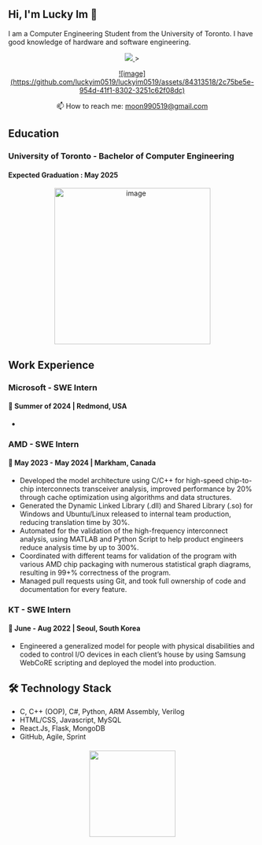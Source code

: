 ## Hi, I'm Lucky Im 👋

<!--
**luckyim0519/luckyim0519** is a ✨ _special_ ✨ repository because its `README.md` (this file) appears on your GitHub profile.

Here are some ideas to get you started:

- 🔭 I’m currently working on ...
- 🌱 I’m currently learning ...
- 👯 I’m looking to collaborate on ...
- 🤔 I’m looking for help with ...
- 💬 Ask me about ...
- 📫 How to reach me: ...
- 😄 Pronouns: ...
- ⚡ Fun fact: ...
-->

I am a Computer Engineering Student from the University of Toronto. I have good knowledge of hardware and software engineering. 

<p align='center'>
   <a href="https://github.com/luckyim0519/github-readme-stats">
              <img src="https://img.shields.io/badge/linkedin-%230077B5.svg?&style=for-the-badge&logo=linkedin&logoColor=white"/>
   </a>>
</p>

<p align='center'>
  <a href="https://www.linkedin.com/in/luckyim0519/">
       ![image](https://github.com/luckyim0519/luckyim0519/assets/84313518/2c75be5e-954d-41f1-8302-3251c62f08dc)

   </a>
</p>

<p align='center'>
   📫 How to reach me: <a href='mailto:moon990519@gmail.com'>moon990519@gmail.com</a>
</p>

## Education
### University of Toronto - Bachelor of Computer Engineering
#### Expected Graduation : May 2025

<p align="center">
  <img width="317" alt="image" src="https://github.com/luckyim0519/luckyim0519/assets/84313518/6db49e0e-2b8b-4881-8af4-df9865784be8">
</p>



## Work Experience
### Microsoft - SWE Intern 
#### :seedling: Summer of 2024 | Redmond, USA
*   

### AMD - SWE Intern
#### :seedling: May 2023 - May 2024 | Markham, Canada
*   Developed the model architecture using C/C++ for high-speed chip-to-chip interconnects transceiver analysis,
improved performance by 20% through cache optimization using algorithms and data structures.
*   Generated the Dynamic Linked Library (.dll) and Shared Library (.so) for Windows and Ubuntu/Linux
released to internal team production, reducing translation time by 30%.
*   Automated for the validation of the high-frequency interconnect analysis, using MATLAB and Python Script
to help product engineers reduce analysis time by up to 300%.
*    Coordinated with different teams for validation of the program with various AMD chip packaging with numerous statistical graph diagrams, resulting in 99+\% correctness of the program.
*    Managed pull requests using Git, and took full ownership of code and documentation for every feature.

### KT - SWE Intern
#### :seedling: June - Aug 2022 | Seoul, South Korea
*   Engineered a generalized model for people with physical disabilities and coded to control I/O devices in each client’s house by using Samsung WebCoRE scripting and deployed the model into production.

## 🛠 Technology Stack
*   C,  C++ (OOP),  C#,  Python,  ARM Assembly,  Verilog
*   HTML/CSS,  Javascript,  MySQL
*   React.Js,  Flask,  MongoDB
*   GitHub, Agile, Sprint



<div align="center" style="margin: 20px 0">
   <a href="https://github.com/luckyim0519/github-profile-views-counter">
       <img width="175px" src="https://komarev.com/ghpvc/?username=luckyim0519&color=DE002D">
   </a>
</div>

